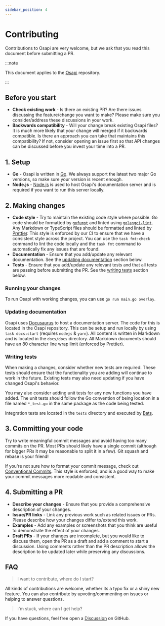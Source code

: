 ```yaml
---
sidebar_position: 4
---
```


# Contributing

Contributions to Osapi are very welcome, but we ask that you read this document
before submitting a PR.

:::note

This document applies to the [Osapi][] repository.

:::

## Before you start

- **Check existing work** - Is there an existing PR? Are there issues discussing
  the feature/change you want to make? Please make sure you consider/address
  these discussions in your work.
- **Backwards compatibility** - Will your change break existing Osapi files? It
  is much more likely that your change will merged if it backwards compatible.
  Is there an approach you can take that maintains this compatibility? If not,
  consider opening an issue first so that API changes can be discussed before
  you invest your time into a PR.

## 1. Setup

- **Go** - Osapi is written in [Go][]. We always support the latest two major Go
  versions, so make sure your version is recent enough.
- **Node.js** - [Node.js][] is used to host Osapi's documentation server and is
  required if you want to run this server locally.

## 2. Making changes

- **Code style** - Try to maintain the existing code style where possible. Go
  code should be formatted by [`gofumpt`][gofumpt] and linted using
  [`golangci-lint`][golangci-lint]. Any Markdown or TypeScript files should be
  formatted and linted by [Prettier][]. This style is enforced by our CI to
  ensure that we have a consistent style across the project. You can use the
  `task fmt:check` command to lint the code locally and the `task fmt` command
  to automatically fix any issues that are found.
- **Documentation** - Ensure that you add/update any relevant documentation. See
  the [updating documentation](#updating-documentation) section below.
- **Tests** - Ensure that you add/update any relevant tests and that all tests
  are passing before submitting the PR. See the [writing tests](#writing-tests)
  section below.

### Running your changes

To run Osapi with working changes, you can use `go run main.go overlay`.

### Updating documentation

Osapi uses [Docusaurus][] to host a documentation server. The code for this is
located in the Osapi repository. This can be setup and run locally by using
`task docs:start` (requires `nodejs` & `yarn`). All content is written in
Markdown and is located in the `docs/docs` directory. All Markdown documents
should have an 80 character line wrap limit (enforced by Prettier).

### Writing tests

When making a changes, consider whether new tests are required. These tests
should ensure that the functionality you are adding will continue to work in the
future. Existing tests may also need updating if you have changed Osapi's
behavior.

You may also consider adding unit tests for any new functions you have added.
The unit tests should follow the Go convention of being location in a file named
`*_test.go` in the same package as the code being tested.

Integration tests are located in the `tests` directory and executed by [Bats][].

## 3. Committing your code

Try to write meaningful commit messages and avoid having too many commits on the
PR. Most PRs should likely have a single commit (although for bigger PRs it may
be reasonable to split it in a few). Git squash and rebase is your friend!

If you're not sure how to format your commit message, check out [Conventional
Commits][]. This style is enforced, and is a good way to make your commit messages
more readable and consistent.

## 4. Submitting a PR

- **Describe your changes** - Ensure that you provide a comprehensive
  description of your changes.
- **Issue/PR links** - Link any previous work such as related issues or PRs.
  Please describe how your changes differ to/extend this work.
- **Examples** - Add any examples or screenshots that you think are useful to
  demonstrate the effect of your changes.
- **Draft PRs** - If your changes are incomplete, but you would like to discuss
  them, open the PR as a draft and add a comment to start a discussion. Using
  comments rather than the PR description allows the description to be updated
  later while preserving any discussions.

## FAQ

> I want to contribute, where do I start?

All kinds of contributions are welcome, whether its a typo fix or a shiny new
feature. You can also contribute by upvoting/commenting on issues or helping to
answer questions.

> I'm stuck, where can I get help?

If you have questions, feel free open a [Discussion][] on GitHub.

<!-- prettier-ignore-start -->
[Osapi]: https://github.com/retr0h/osapi
[Go]: https://go.dev
[Node.js]: https://nodejs.org/en/
[gofumpt]: https://github.com/mvdan/gofumpt
[golangci-lint]: https://golangci-lint.run
[Prettier]: https://prettier.io/
[Docusaurus]: https://docusaurus.io
[Discussion]: https://github.com/retr0h/go-gilt/discussions
[Conventional Commits]: https://www.conventionalcommits.org
[Bats]: https://github.com/bats-core/bats-core
<!-- prettier-ignore-end -->
